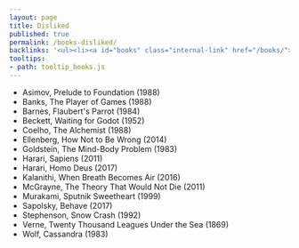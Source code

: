 ```yaml
---
layout: page
title: Disliked
published: true
permalink: /books-disliked/
backlinks: '<ul><li><a id="books" class="internal-link" href="/books/">Books</a></li></ul>'
tooltips: 
- path: tooltip_books.js
---
```


* Asimov, Prelude to Foundation (1988)
* Banks, The Player of Games (1988)
* Barnes, Flaubert's Parrot (1984)
* Beckett, Waiting for Godot (1952)
* Coelho, The Alchemist (1988)
* Ellenberg, How Not to Be Wrong (2014)
* Goldstein, The Mind-Body Problem (1983)
* Harari, Sapiens (2011)
* Harari, Homo Deus (2017)
* Kalanithi, When Breath Becomes Air (2016)
* McGrayne, The Theory That Would Not Die (2011)
* Murakami, Sputnik Sweetheart (1999)
* Sapolsky, Behave (2017)
* Stephenson, Snow Crash (1992)
* Verne, Twenty Thousand Leagues Under the Sea (1869)
* Wolf, Cassandra (1983)
